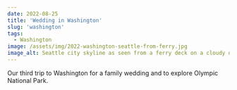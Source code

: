 ```yaml
---
date: 2022-08-25
title: 'Wedding in Washington'
slug: 'washington'
tags:
  - Washington
image: /assets/img/2022-washington-seattle-from-ferry.jpg
image_alt: Seattle city skyline as seen from a ferry deck on a cloudy day
---
```


Our third trip to Washington for a family wedding and to explore Olympic National Park.
